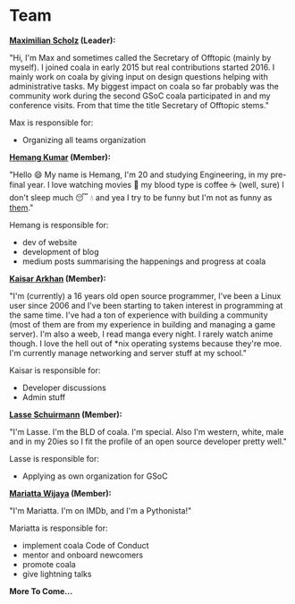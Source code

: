 Team
====

__[Maximilian Scholz](https://github.com/sims1253) (Leader):__

"Hi, I'm Max and sometimes called the Secretary of Offtopic (mainly by myself).
I joined coala in early 2015 but real contributions started 2016. I mainly
work on coala by giving input on design questions helping with administrative
tasks. My biggest impact on coala so far probably was the community work during
the second GSoC coala participated in and my conference visits. From that time
the title Secretary of Offtopic stems."

Max is responsible for:

- Organizing all teams organization

__[Hemang Kumar](https://github.com/hemangsk) (Member):__

"Hello 😄  My name is Hemang, I'm 20 and studying Engineering, in my pre-final
year. I love watching movies 🎦 my blood type is coffee  ☕️  (well, sure) I don't
sleep much 😴  💧 and yea I try to be funny but I'm not as funny as
[them](https://github.com/coala/teams/issues/3)."

Hemang is responsible for:

- dev of website
- development of blog
- medium posts summarising the happenings and progress at coala

__[Kaisar Arkhan](https://github.com/yukiisbored) (Member):__

"I'm (currently) a 16 years old open source programmer, I've been a Linux user
since 2006 and I've been starting to taken interest in programming at the same
time. I've had a ton of experience with building a community (most of them are
from my experience in building and managing a game server). I'm also a weeb, I
read manga every night. I rarely watch anime though. I love the hell out of
*nix operating systems because they're moe. I'm currently manage networking and
server stuff at my school."

Kaisar is responsible for:

- Developer discussions
- Admin stuff

__[Lasse Schuirmann](https://github.com/sils) (Member):__

"I'm Lasse. I'm the BLD of coala. I'm special. Also I'm western, white, male
and in my 20ies so I fit the profile of an open source developer pretty well."

Lasse is responsible for:

- Applying as own organization for GSoC

__[Mariatta Wijaya](https://github.com/mariatta) (Member):__

"I'm Mariatta. I'm on IMDb, and I'm a Pythonista!"

Mariatta is responsible for:

- implement coala Code of Conduct
- mentor and onboard newcomers
- promote coala
- give lightning talks


__More To Come...__
